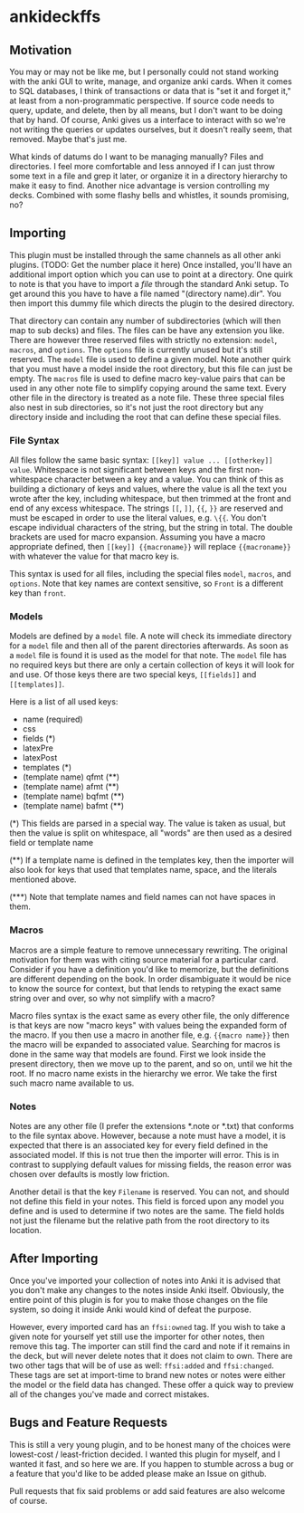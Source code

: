 # ankideckffs

## Motivation

You may or may not be like me, but I personally could not stand working with the anki GUI to write, manage, and organize anki cards.
When it comes to SQL databases, I think of transactions or data that is "set it and forget it," at least from a non-programmatic perspective.
If source code needs to query, update, and delete, then by all means, but I don't want to be doing that by hand.
Of course, Anki gives us a interface to interact with so we're not writing the queries or updates ourselves, but it doesn't really seem, that removed.
Maybe that's just me.

What kinds of datums do I want to be managing manually?
Files and directories.
I feel more comfortable and less annoyed if I can just throw some text in a file and grep it later, or organize it in a directory hierarchy to make it easy to find.
Another nice advantage is version controlling my decks.
Combined with some flashy bells and whistles, it sounds promising, no?

## Importing

This plugin must be installed through the same channels as all other anki plugins. (TODO: Get the number place it here)
Once installed, you'll have an additional import option which you can use to point at a directory.
One quirk to note is that you have to import a _file_ through the standard Anki setup.
To get around this you have to have a file named "(directory name).dir".
You then import this dummy file which directs the plugin to the desired directory.

That directory can contain any number of subdirectories (which will then map to sub decks) and files.
The files can be have any extension you like.
There are however three reserved files with strictly no extension: `model`, `macros`, and `options`.
The `options` file is currently unused but it's still reserved.
The `model` file is used to define a given model.
Note another quirk that you must have a model inside the root directory, but this file can just be empty.
The `macros` file is used to define macro key-value pairs that can be used in any other note file to simplify copying around the same text.
Every other file in the directory is treated as a note file.
These three special files also nest in sub directories, so it's not just the root directory but any directory inside and including the root that can define these special files.

### File Syntax

All files follow the same basic syntax: `[[key]] value ... [[otherkey]] value`.
Whitespace is not significant between keys and the first non-whitespace character between a key and a value.
You can think of this as building a dictionary of keys and values, where the value is all the text you wrote after the key, including whitespace, but then trimmed at the front and end of any excess whitespace.
The strings `[[`, `]]`, `{{`, `}}` are reserved and must be escaped in order to use the literal values, e.g. `\{{`.
You don't escape individual characters of the string, but the string in total.
The double brackets are used for macro expansion.
Assuming you have a macro appropriate defined, then `[[key]] {{macroname}}` will replace `{{macroname}}` with whatever the value for that macro key is.

This syntax is used for all files, including the special files `model`, `macros`, and `options`.
Note that key names are context sensitive, so `Front` is a different key than `front`.

### Models

Models are defined by a `model` file.
A note will check its immediate directory for a `model` file and then all of the parent directories afterwards.
As soon as a `model` file is found it is used as the model for that note.
The `model` file has no required keys but there are only a certain collection of keys it will look for and use.
Of those keys there are two special keys, `[[fields]]` and `[[templates]]`.

Here is a list of all used keys:

* name (required)
* css
* fields (\*)
* latexPre
* latexPost
* templates (\*)
* (template name) qfmt (\*\*)
* (template name) afmt (\*\*)
* (template name) bqfmt (\*\*)
* (template name) bafmt (\*\*)

(\*) This fields are parsed in a special way.
The value is taken as usual, but then the value is split on whitespace, all "words" are then used as a desired field or template name

(\*\*) If a template name is defined in the templates key, then the importer will also look for keys that used that templates name, space, and the literals mentioned above.

(\*\*\*) Note that template names and field names can not have spaces in them.

### Macros

Macros are a simple feature to remove unnecessary rewriting.
The original motivation for them was with citing source material for a particular card.
Consider if you have a definition you'd like to memorize, but the definitions are different depending on the book.
In order disambiguate it would be nice to know the source for context, but that lends to retyping the exact same string over and over, so why not simplify with a macro?

Macro files syntax is the exact same as every other file, the only difference is that keys are now "macro keys" with values being the expanded form of the macro.
If you then use a macro in another file, e.g. `{{macro name}}` then the macro will be expanded to associated value.
Searching for macros is done in the same way that models are found.
First we look inside the present directory, then we move up to the parent, and so on, until we hit the root.
If no macro name exists in the hierarchy we error.
We take the first such macro name available to us.

### Notes

Notes are any other file (I prefer the extensions \*.note or \*.txt) that conforms to the file syntax above.
However, because a note must have a model, it is expected that there is an associated key for every field defined in the associated model.
If this is not true then the importer will error.
This is in contrast to supplying default values for missing fields, the reason error was chosen over defaults is mostly low friction.

Another detail is that the key `Filename` is reserved.
You can not, and should not define this field in your notes.
This field is forced upon any model you define and is used to determine if two notes are the same.
The field holds not just the filename but the relative path from the root directory to its location.

## After Importing

Once you've imported your collection of notes into Anki it is advised that you don't make any changes to the notes inside Anki itself.
Obviously, the entire point of this plugin is for you to make those changes on the file system, so doing it inside Anki would kind of defeat the purpose.

However, every imported card has an `ffsi:owned` tag.
If you wish to take a given note for yourself yet still use the importer for other notes, then remove this tag.
The importer can still find the card and note if it remains in the deck, but will never delete notes that it does not claim to own.
There are two other tags that will be of use as well: `ffsi:added` and `ffsi:changed`.
These tags are set at import-time to brand new notes or notes were either the model or the field data has changed.
These offer a quick way to preview all of the changes you've made and correct mistakes.

## Bugs and Feature Requests

This is still a very young plugin, and to be honest many of the choices were lowest-cost / least-friction decided.
I wanted this plugin for myself, and I wanted it fast, and so here we are.
If you happen to stumble across a bug or a feature that you'd like to be added please make an Issue on github.

Pull requests that fix said problems or add said features are also welcome of course.
